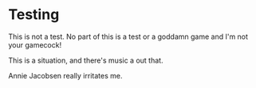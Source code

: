 # Testing
This is not a test. No part of this is a test or a goddamn game and I'm not your gamecock!

This is a situation, and there's music a out that. 


Annie Jacobsen really irritates me.


